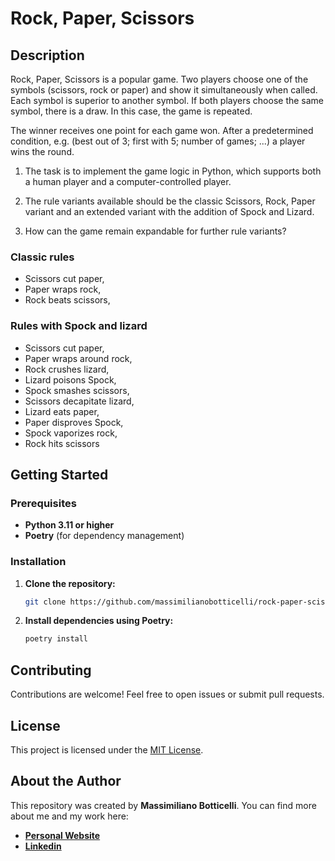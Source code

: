 # Rock, Paper, Scissors

## Description
 
Rock, Paper, Scissors is a popular game. Two players choose one of the symbols (scissors, rock or paper) and show it simultaneously when called. Each symbol is superior to another symbol. If both players choose the same symbol, there is a draw. In this case, the game is repeated.
 
The winner receives one point for each game won. After a predetermined condition, e.g. (best out of 3; first with 5; number of games; ...) a player wins the round.
 
1. The task is to implement the game logic in Python, which supports both a human player and a computer-controlled player.
 
2. The rule variants available should be the classic Scissors, Rock, Paper variant and an extended variant with the addition of Spock and Lizard.

3. How can the game remain expandable for further rule variants?
 
### Classic rules
 
- Scissors cut paper,
- Paper wraps rock,
- Rock beats scissors,
 
### Rules with Spock and lizard
- Scissors cut paper,
- Paper wraps around rock,
- Rock crushes lizard,
- Lizard poisons Spock,
- Spock smashes scissors,
- Scissors decapitate lizard,
- Lizard eats paper,
- Paper disproves Spock,
- Spock vaporizes rock,
- Rock hits scissors

## Getting Started

### Prerequisites

* **Python 3.11 or higher**
* **Poetry** (for dependency management)

### Installation

1. **Clone the repository:**
   ```bash
   git clone https://github.com/massimilianobotticelli/rock-paper-scissor
   ```

2. **Install dependencies using Poetry:**

   ```bash
   poetry install
   ```

## Contributing

Contributions are welcome! Feel free to open issues or submit pull requests.

## License

This project is licensed under the [MIT License](LICENSE).

## About the Author

This repository was created by **Massimiliano Botticelli**. You can find more about me and my work here:

* [**Personal Website**](https://massimilianobotticelli.me/)
* [**Linkedin**](https://www.linkedin.com/in/massimilianobotticelli/)
